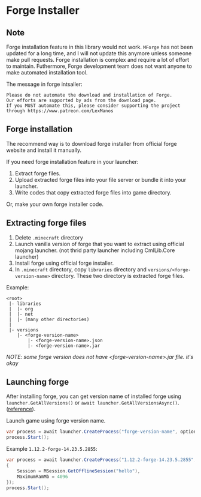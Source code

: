 # Forge Installer

## Note
Forge installation feature in this library would not work. `MForge` has not been updated for a long time, and I will not update this anymore unless someone make pull requests. Forge installation is complex and require a lot of effort to maintain. Futhermore, Forge development team does not want anyone to make automated installation tool.

The message in forge intsaller: 
```
Please do not automate the download and installation of Forge.
Our efforts are supported by ads from the download page.
If you MUST automate this, please consider supporting the project through https://www.patreon.com/LexManos
```

## Forge installation

The recommend way is to download forge installer from official forge website and install it manually.  

If you need forge installation feature in your launcher:
1. Extract forge files.
2. Upload extracted forge files into your file server or bundle it into your launcher.
3. Write codes that copy extracted forge files into game directory.

Or, make your own forge installer code.

## Extracting forge files

1. Delete `.minecraft` directory
2. Launch vanilla version of forge that you want to extract using official mojang launcher. (not thrid party launcher including CmlLib.Core launcher)
3. Install forge using official forge installer.
4. In `.minecraft` directory, copy `libraries` directory and `versions/<forge-version-name>` directory. These two directory is extracted forge files.

Example:
```
<root>
 |- libraries
 |  |- org
 |  |- net
 |  |- (many other directories)
 |
 |- versions
    |- <forge-version-name>
        |- <forge-version-name>.json
        |- <forge-version-name>.jar
```

*NOTE: some forge version does not have \<forge-version-name\>.jar file. it's okay*

## Launching forge

After installing forge, you can get version name of installed forge using `launcher.GetAllVersions()` or `await launcher.GetAllVersionsAsync()`. ([reference](https://github.com/CmlLib/CmlLib.Core/wiki/CMLauncher)).  

Launch game using forge version name.  
```csharp
var process = await launcher.CreateProcess("forge-version-name", options);
process.Start();
```

Example `1.12.2-forge-14.23.5.2855`:
```csharp
var process = await launcher.CreateProcess("1.12.2-forge-14.23.5.2855", new MLaunchOption
{
    Session = MSession.GetOfflineSession("hello"),
    MaximumRamMb = 4096
});
process.Start();
```